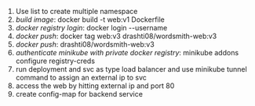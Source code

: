 1. Use list to create multiple namespace
2. *build image*: docker  build -t web:v1 Dockerfile
3. *docker registry login*: docker login --username <username>
4. *docker push*: docker tag web:v3 drashti08/wordsmith-web:v3
5. *docker push*: drashti08/wordsmith-web:v3
6. *authenticate minikube with private docker registry*: minikube addons configure registry-creds
7. run deployment and svc as type load balancer and use minikube tunnel command to assign an external ip to svc
8. access the web by hitting external ip and port 80
9. create config-map for backend service
